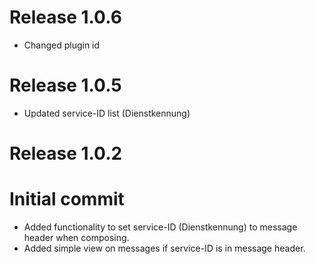 # Release 1.0.6
* Changed plugin id

# Release 1.0.5
* Updated service-ID list (Dienstkennung)

# Release 1.0.2
# Initial commit 

* Added functionality to set service-ID (Dienstkennung) to message header when composing.
* Added simple view on messages if service-ID is in message header. 

